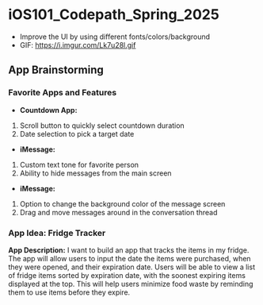 # iOS101_Codepath_Spring_2025

- Improve the UI by using different fonts/colors/background
- GIF: https://i.imgur.com/Lk7u28l.gif

## App Brainstorming

### Favorite Apps and Features

- **Countdown App:**
1. Scroll button to quickly select countdown duration
2. Date selection to pick a target date
  
- **iMessage:**
1. Custom text tone for favorite person
2. Ability to hide messages from the main screen
  
- **iMessage:**
1. Option to change the background color of the message screen
2. Drag and move messages around in the conversation thread

### App Idea: Fridge Tracker

**App Description:**
I want to build an app that tracks the items in my fridge. The app will allow users to input the date the items were purchased, when they were opened, and their expiration date. Users will be able to view a list of fridge items sorted by expiration date, with the soonest expiring items displayed at the top. This will help users minimize food waste by reminding them to use items before they expire.
